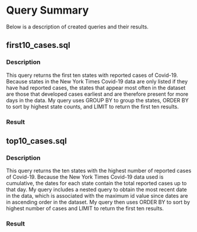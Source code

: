 # Query Summary
Below is a description of created queries and their results.

## first10_cases.sql
### Description
This query returns the first ten states with reported cases of Covid-19. Because states in the New York Times Covid-19 data are only listed if they have had reported cases, the states that appear most often in the dataset are those that developed cases earliest and are therefore present for more days in the data. My query uses GROUP BY to group the states, ORDER BY to sort by highest state counts, and LIMIT to return the first ten results.

### Result

## top10_cases.sql
### Description
This query returns the ten states with the highest number of reported cases of Covid-19. Because the New York Times Covid-19 data used is cumulative, the dates for each state contain the total reported cases up to that day. My query includes a nested query to obtain the most recent date in the data, which is associated with the maximum id value since dates are in ascending order in the dataset. My query then uses ORDER BY to sort by highest number of cases and LIMIT to return the first ten results.

### Result
